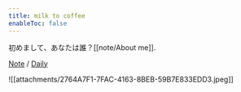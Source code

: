 ```yaml
---
title: milk to coffee
enableToc: false
---
```


初めまして、あなたは誰？[[note/About me]].

[Note](/tags/note) / [Daily](/tags/daily)

![[attachments/2764A7F1-7FAC-4163-8BEB-59B7E833EDD3.jpeg]]
